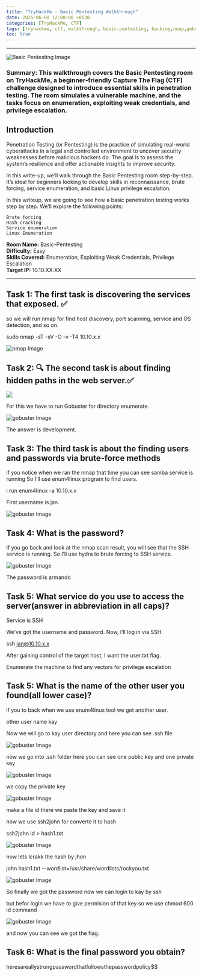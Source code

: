 ```yaml
---
title: "TryHackMe - Basic Pentesting Walkthrough"
date: 2025-06-08 12:00:00 +0530
categories: [TryHackMe, CTF]
tags: [tryhackme, ctf, walkthrough, basic-pentesting, hacking,nmap,gobuster,linux,ssh,hydra,john,ssh2john]
toc: true
---
```


---
![Basic Pentesting Image](/assets/basic-pentesting.png)

###  Summary: This walkthrough covers the Basic Pentesting room on TryHackMe, a beginner-friendly Capture The Flag (CTF) challenge designed to introduce essential skills in penetration testing. The room simulates a vulnerable machine, and the tasks focus on enumeration, exploiting weak credentials, and privilege escalation.




##  Introduction

Penetration Testing (or Pentesting) is the practice of simulating real-world cyberattacks in a legal and controlled environment to uncover security weaknesses before malicious hackers do. The goal is to assess the system’s resilience and offer actionable insights to improve security.

In this write-up, we’ll walk through the Basic Pentesting room step-by-step. It’s ideal for beginners looking to develop skills in reconnaissance, brute forcing, service enumeration, and basic Linux privilege escalation.

In this writeup, we are going to see how a basic penetration testing works step by step. We’ll explore the following points:

    Brute forcing
    Hash cracking
    Service enumeration
    Linux Enumeration

**Room Name:** Basic-Pentesting  
**Difficulty:** Easy  
**Skills Covered:** Enumeration, Exploiting Weak Credentials, Privilege Escalation  
**Target IP:** 10.10.XX.XX

---

## Task 1: The first task is discovering the services that exposed. ✅


so we will run nmap for find host discovery, port scanning, service and OS detection, and so on.

sudo nmap -sT -sV -O -v -T4 10.10.x.x

![nmap Image](/assets/nmap.png)

## Task 2: 🔍 The second task is about finding hidden paths in the web server.✅

<img src="https://miro.medium.com/v2/resize:fit:786/format:webp/1*Rmdbm0LYNPrFZZAu8NUvXQ.png">

For this we have to run Gobuster for directory enumerate.

![gobuster Image](/assets/gobuster.png)

The answer is development.

## Task 3: The third task is about the finding users and passwords via brute-force methods

if you notice when we ran the nmap that time you can see samba service is running So I’ll use enum4linux program to find users.

i run   enum4linux -a 10.10.x.x

First username is jan.

![gobuster Image](/assets/smb.png)


## Task 4: What is the password?

If you go back and look at the nmap scan result, you will see that the SSH service is running. So I’ll use hydra to brute forcing to SSH service.

![gobuster Image](/assets/hydra.png)

The password is armando

## Task 5: What service do you use to access the server(answer in abbreviation in all caps)?

Service is SSH

We’ve got the username and password. Now, I’ll log in via SSH.

ssh jan@10.10.x.x  

After gaining control of the target host, I want the user.txt flag.

Enumerate the machine to find any vectors for privilege escalation

## Task 5: What is the name of the other user you found(all lower case)?

if you to back when we use  enum4linux  tool we got another user.

other user name kay

Now we will go to kay user directory and here you can see .ssh file 

![gobuster Image](/assets/kay1.png)

now we go into .ssh folder here you can see one public key and one private key

![gobuster Image](/assets/ssh.png)

we copy the private key 

![gobuster Image](/assets/ssh-cp.png)

make a file id there we paste the key and save it

now we use ssh2john for converte it to hash

ssh2john id > hash1.txt  

![gobuster Image](/assets/hash.png)

now lets lcrakk the hash by jhon 

john hash1.txt --wordlist=/usr/share/wordlists/rockyou.txt 

![gobuster Image](/assets/hash-crakk.png)

So finally we got the password now we can login to kay by ssh

but befor login we have to give permision of that key so we use chmod 600 id  command

![gobuster Image](/assets/kay.png)

and now you can see we got the flag.

## Task 6: What is the final password you obtain?

heresareallystrongpasswordthatfollowsthepasswordpolicy$$

